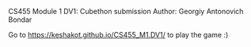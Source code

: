 CS455 Module 1 DV1: Cubethon submission
Author: Georgiy Antonovich Bondar

Go to https://keshakot.github.io/CS455_M1.DV1/ to play the game :)
